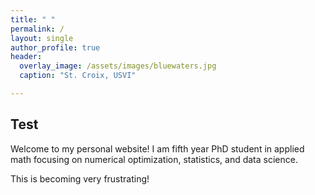 ```yaml
---
title: " "
permalink: /
layout: single
author_profile: true
header:
  overlay_image: /assets/images/bluewaters.jpg
  caption: "St. Croix, USVI"

---
```

## Test 

Welcome to my personal website! I am fifth year PhD student in applied math focusing on numerical optimization, statistics, and data science.

This is becoming very frustrating!
